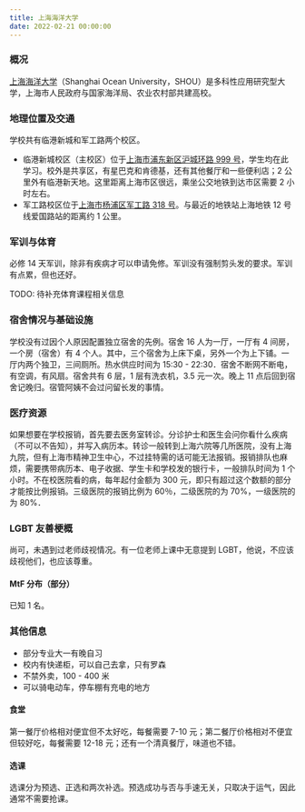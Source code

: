 ```yaml
---
title: 上海海洋大学
date: 2022-02-21 00:00:00
---
```


### 概况

[上海海洋大学](https://www.shou.edu.cn/)（Shanghai Ocean University，SHOU）是多科性应用研究型大学，上海市人民政府与国家海洋局、农业农村部共建高校。

### 地理位置及交通

学校共有临港新城和军工路两个校区。

- 临港新城校区（主校区）位于[上海市浦东新区沪城环路 999 号](https://amap.com/place/B00155K8GN)，学生均在此学习。校外是共享区，有星巴克和肯德基，还有其他餐厅和一些便利店；2 公里外有临港新天地。这里距离上海市区很远，乘坐公交地铁到达市区需要 2 小时左右。
- 军工路校区位于[上海市杨浦区军工路 318 号](https://amap.com/place/B00155N15O)。与最近的地铁站上海地铁 12 号线爱国路站的距离约 1 公里。

### 军训与体育

必修 14 天军训，除非有疾病才可以申请免修。军训没有强制剪头发的要求。军训有点累，但也还好。

TODO: 待补充体育课程相关信息

### 宿舍情况与基础设施

学校没有过因个人原因配置独立宿舍的先例。宿舍 16 人为一厅，一厅有 4 间房，一个房（宿舍）有 4 个人。其中，三个宿舍为上床下桌，另外一个为上下铺。一厅内两个独卫，三间厕所。热水供应时间为 15:30 - 22:30．宿舍不断网不断电，有空调，有风扇。宿舍共有 6 层，1 层有洗衣机，3.5 元一次。晚上 11 点后回到宿舍记晚归。宿管阿姨不会过问留长发的事情。

### 医疗资源

如果想要在学校报销，首先要去医务室转诊。分诊护士和医生会问你看什么疾病（不可以不告知），并写入病历本。转诊一般转到上海六院等几所医院，没有上海九院，但有上海市精神卫生中心，不过挂特需的话可能无法报销。报销排队也麻烦，需要携带病历本、电子收据、学生卡和学校发的银行卡，一般排队时间为 1 个小时。不在校医院看的病，每年起付金额为 300 元，即只有超过这个数额的部分才能按比例报销。三级医院的报销比例为 60％，二级医院的为 70%，一级医院的为 80%．

### LGBT 友善梗概

 尚可，未遇到过老师歧视情况。有一位老师上课中无意提到 LGBT，他说，不应该歧视他们，也应该尊重。

#### MtF 分布（部分）

已知 1 名。

### 其他信息

- 部分专业大一有晚自习
- 校内有快递柜，可以自己去拿，只有罗森
- 不禁外卖，100 - 400 米
- 可以骑电动车，停车棚有充电的地方

#### 食堂

第一餐厅价格相对便宜但不太好吃，每餐需要 7-10 元；第二餐厅价格相对不便宜但较好吃，每餐需要 12-18 元；还有一个清真餐厅，味道也不错。

#### 选课

选课分为预选、正选和两次补选。预选成功与否与手速无关，只取决于运气，因此通常不需要抢课。
